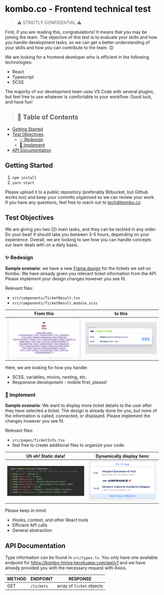 # kombo.co - Frontend technical test <!-- omit in toc -->
> ⚠️ STRICTLY CONFIDENTIAL ⚠️

First, if you are reading this, congratulations! It means that you may be joining the team. The objective of this test is to evaluate your skills and how you handle development tasks, so we can get a better understanding of your skills and how you can contribute to the team. 😊

We are looking for a frontend developer who is efficient in the following technologies:

* React
* Typescript
* SCSS

The majority of our development team uses VS Code with several plugins, but feel free to use whatever is comfortable to your workflow. Good luck, and have fun!

> ## 📖 Table of Contents <!-- omit in toc -->
- [Getting Started](#getting-started)
- [Test Objectives](#test-objectives)
  - [✨ Redesign](#-redesign)
  - [🔐 Implement](#-implement)
- [API Documentation](#api-documentation)

## Getting Started
1. `npm install`
2. `yarn start`

Please upload it to a public repository (preferably Bitbucket, but Github works too) and keep your commits organised so we can review your work. If you have any questions, feel free to reach out to tech@kombo.co

## Test Objectives
We are giving you two (2) main tasks, and they can be tackled in any order. Do your best! It should take you between 3-5 hours, depending on your experience. Overall, we are looking to see how you can handle concepts our team deals with on a daily basis.

### ✨ Redesign
**Sample scenario**: we have a new [Figma design](https://www.figma.com/file/zFG9YOGEVxU4YiaUakQCOI/new-ticket-redesign?node-id=0%3A1) for the tickets we sell on Kombo. We have already given you relevant ticket information from the API. Please implement your design changes however you see fit.

Relevant files:

* `src/components/TicketResult.tsx`
* `src/components/TicketResult.module.scss`

| From this                                | to this                             |
| ---------------------------------------- | ----------------------------------- |
| ![](./readme/ticketResultUndesigned.png) | ![](./readme/ticketResultFigma.png) |

Here, we are looking for how you handle:

* SCSS, variables, mixins, nesting, etc.
* Responsive development - mobile first, please!

### 🔐 Implement
**Sample scenario**: We want to display more ticket details to the user after they have selected a ticket. The design is already done for you, but none of the information is called, connected, or displayed. Please implement the changes however you see fit.

Relevant files:

* `src/pages/TicketInfo.tsx`
* feel free to create additional files to organize your code.

| Uh oh! Static data!          | Dynamically display here:    |
| ---------------------------- | ---------------------------- |
| ![](./readme/staticdata.png) | ![](./readme/ticketInfo.png) |

Please keep in mind:

* Hooks, context, and other React tools
* Efficient API calls
* General abstraction

## API Documentation
Type information can be found in `src/types.ts`. You only have one available endpoint for https://kombo-hiring.herokuapp.com/api/v1 and we have already provided you with the necessary request with Axios.

| METHOD | ENDPOINT   | RESPONSE                  |
| ------ | ---------- | ------------------------- |
| GET    | `/tickets` | array of `Ticket` objects |

